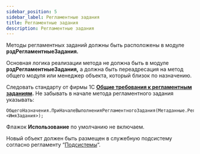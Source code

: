 ```yaml
---
sidebar_position: 5
sidebar_label: Регламентные задания
title: Регламентные задания
description: Регламентные задания
---
```

Методы регламентных заданий должны быть расположены в модуле **рздРегламентныеЗадания.** 

Основная логика реализации метода не должна быть в модуле **рздРегламентныеЗадания,** а должна быть переадресация на метод общего модуля или менеджер объекта, который близок по назначению.

Следовать стандарту от фирмы 1С **[Общие требования к регламентным заданиям](https://its.1c.ru/db/v8std/content/540/hdoc).** Не забывать в начале метода регламентного задания указывать:

```
ОбщегоНазначения.ПриНачалеВыполненияРегламентногоЗадания(Метаданные.РегламентныеЗадания.<ИмяЗадания>);
```

Флажок **Использование** по умолчанию не включаем.

Новый объект должен быть размещен в служебную подсистему согласно регламенту “[Подсистемы](subsystem.md)“.